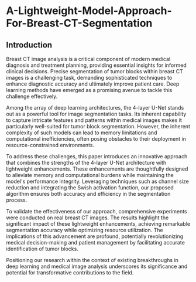 # A-Lightweight-Model-Approach-For-Breast-CT-Segmentation
## Introduction
Breast CT image analysis is a critical component of modern medical diagnosis and treatment planning, providing essential insights for informed clinical decisions. Precise segmentation of tumor blocks within breast CT images is a challenging task, demanding sophisticated techniques to enhance diagnostic accuracy and ultimately improve patient care. Deep learning methods have emerged as a promising avenue to tackle this challenge effectively.

Among the array of deep learning architectures, the 4-layer U-Net stands out as a powerful tool for image segmentation tasks. Its inherent capability to capture intricate features and patterns within medical images makes it particularly well-suited for tumor block segmentation. However, the inherent complexity of such models can lead to memory limitations and computational inefficiencies, often posing obstacles to their deployment in resource-constrained environments.

To address these challenges, this paper introduces an innovative approach that combines the strengths of the 4-layer U-Net architecture with lightweight enhancements. These enhancements are thoughtfully designed to alleviate memory and computational burdens while maintaining the model's performance integrity. Leveraging techniques such as channel size reduction and integrating the Swish activation function, our proposed algorithm ensures both accuracy and efficiency in the segmentation process.

To validate the effectiveness of our approach, comprehensive experiments were conducted on real breast CT images. The results highlight the significant impact of these lightweight enhancements, achieving remarkable segmentation accuracy while optimizing resource utilization. The implications of this advancement are profound, potentially revolutionizing medical decision-making and patient management by facilitating accurate identification of tumor blocks.

Positioning our research within the context of existing breakthroughs in deep learning and medical image analysis underscores its significance and potential for transformative contributions to the field.
